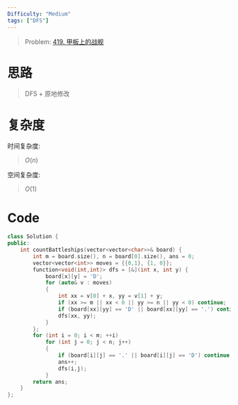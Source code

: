 ```yaml
---
Difficulty: "Medium"
tags: ["DFS"]
---
```


> Problem: [419. 甲板上的战舰](https://leetcode.cn/problems/battleships-in-a-board/description/)

# 思路

> DFS + 原地修改

# 复杂度

时间复杂度:
> $O(n)$

空间复杂度:
> $O(1)$

# Code
```c++
class Solution {
public:
    int countBattleships(vector<vector<char>>& board) {
        int m = board.size(), n = board[0].size(), ans = 0;
        vector<vector<int>> moves = {{0,1}, {1, 0}};
        function<void(int,int)> dfs = [&](int x, int y) {
            board[x][y] = 'D';
            for (auto& v : moves)
            {
                int xx = v[0] + x, yy = v[1] + y;
                if (xx >= m || xx < 0 || yy >= n || yy < 0) continue;
                if (board[xx][yy] == 'D' || board[xx][yy] == '.') continue;
                dfs(xx, yy);
            }
        };
        for (int i = 0; i < m; ++i)
            for (int j = 0; j < n; j++)
            {
                if (board[i][j] == '.' || board[i][j] == 'D') continue;
                ans++;
                dfs(i,j);
            }
        return ans;
    }
};
```
  
